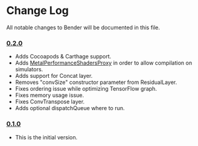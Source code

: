 # Change Log
All notable changes to Bender will be documented in this file.

### [0.2.0](https://github.com/xmartlabs/Bender/releases/tag/0.2.0)
<!-- Released on 2017-08-09. -->

* Adds Cocoapods & Carthage support.
* Adds [MetalPerformanceShadersProxy](https://github.com/xmartlabs/MetalPerformanceShadersProxy) in order to allow compilation on simulators.
* Adds support for Concat layer.
* Removes "convSize" constructor parameter from ResidualLayer.
* Fixes ordering issue while optimizing TensorFlow graph.
* Fixes memory usage issue.
* Fixes ConvTranspose layer.
* Adds optional dispatchQueue where to run.

### [0.1.0](https://github.com/xmartlabs/Bender/releases/tag/0.1.0)
<!-- Released on 2017-06-05. -->

* This is the initial version.

[xmartlabs]: https://xmartlabs.com
